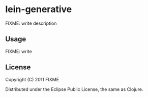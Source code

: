 # lein-generative

FIXME: write description

## Usage

FIXME: write

## License

Copyright (C) 2011 FIXME

Distributed under the Eclipse Public License, the same as Clojure.
